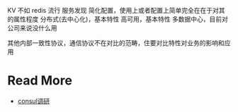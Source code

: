 
KV 不如 redis 流行
服务发现
简化配置，使用上或者配置上简单完全在在于对其的属性程度
分布式(去中心化)，基本特性
高可用，基本特性
多数据中心，目前对公司来说没什么用




其他内部一致性协议，通信协议不在对比的范畴，住要对比特性对业务的影响和应用


# Read More
- [consul调研](http://www.kivixv.com/2017/03/08/consul/consul%E8%B0%83%E7%A0%94/)